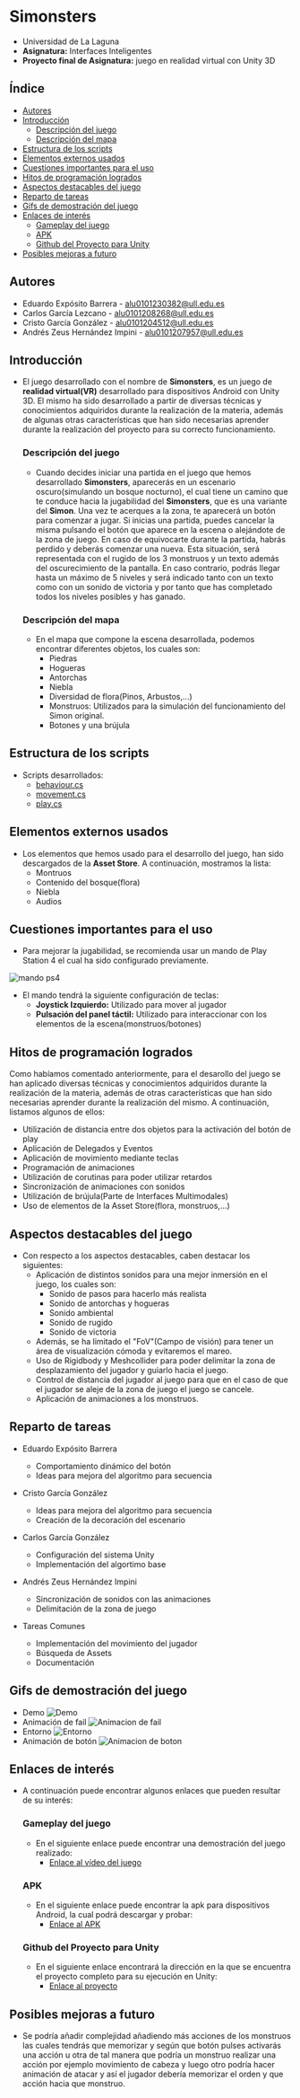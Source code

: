 # Simonsters
- Universidad de La Laguna
- **Asignatura:** Interfaces Inteligentes
- **Proyecto final de Asignatura:** juego en realidad virtual con Unity 3D

## Índice
- [Autores](#autores)
- [Introducción](#introducción)
  - [Descripción del juego](#descripción-del-juego)
  - [Descripción del mapa](#descripción-del-mapa)
- [Estructura de los scripts](#estructura-de-los-scripts)
- [Elementos externos usados](#elementos-externos-usados)
- [Cuestiones importantes para el uso](#cuestiones-importantes-para-el-uso)
- [Hitos de programación logrados](#hitos-de-programación-logrados)
- [Aspectos destacables del juego](#aspectos-destacables-del-juego)
- [Reparto de tareas](#reparto-de-tareas)
- [Gifs de demostración del juego](#gifs-de-demostración-del-juego)
- [Enlaces de interés](#enlaces-de-interés)
  - [Gameplay del juego](#gameplay-del-juego)
  - [APK](#apk)
  - [Github del Proyecto para Unity](#github-del-proyecto-para-unity)
- [Posibles mejoras a futuro](#posibles-mejoras-a-futuro)

## Autores
  - Eduardo Expósito Barrera - alu0101230382@ull.edu.es
  - Carlos García Lezcano - alu0101208268@ull.edu.es
  - Cristo García González - alu0101204512@ull.edu.es
  - Andrés Zeus Hernández Impini - alu0101207957@ull.edu.es

## Introducción
- El juego desarrollado con el nombre de **Simonsters**, es un juego de **realidad virtual(VR)** desarrollado para dispositivos Android con Unity 3D.
  El mismo ha sido desarrollado a partir de diversas técnicas y conocimientos adquiridos durante la realización de la materia, además de algunas otras características que han sido necesarias aprender durante la realización del proyecto para su correcto funcionamiento.

  ### Descripción del juego
  - Cuando decides iniciar una partida en el juego que hemos desarrollado **Simonsters**, aparecerás en un escenario oscuro(simulando un bosque nocturno), el cual tiene un camino que te conduce hacia la jugabilidad del **Simonsters**, que es una variante del **Simon**. Una vez te acerques a la zona, te aparecerá un botón para comenzar a jugar. Si inicias una partida, puedes cancelar la misma pulsando el botón que aparece en la escena o alejándote de la zona de juego. En caso de equivocarte durante la partida, habrás perdido y deberás comenzar una nueva. Esta situación, será representada con el rugido de los 3 monstruos y un texto además del oscurecimiento de la pantalla. En caso contrario, podrás llegar hasta un máximo de 5 niveles y será indicado tanto con un texto como con un sonido de victoria y por tanto que has completado todos los niveles posibles y has ganado.
  
  ### Descripción del mapa
  - En el mapa que compone la escena desarrollada, podemos encontrar diferentes objetos, los cuales son:
    - Piedras
    - Hogueras
    - Antorchas
    - Niebla
    - Diversidad de flora(Pinos, Arbustos,...)
    - Monstruos: Utilizados para la simulación del funcionamiento del Simon original.
    - Botones y una brújula

## Estructura de los scripts
- Scripts desarrollados:
  - [behaviour.cs](./scripts/behaviour.cs)
  - [movement.cs](./scripts/movement.cs)
  - [play.cs](./scripts/play.cs)

## Elementos externos usados
- Los elementos que hemos usado para el desarrollo del juego, han sido descargados de la **Asset Store**. A continuación, mostramos la lista:
  - Montruos
  - Contenido del bosque(flora)
  - Niebla
  - Audios

## Cuestiones importantes para el uso
- Para mejorar la jugabilidad, se recomienda usar un mando de Play Station 4 el cual ha sido configurado previamente.

![mando ps4](./images/MandoPlay.png)

- El mando tendrá la siguiente configuración de teclas:
  - **Joystick Izquierdo:** Utilizado para mover al jugador
  - **Pulsación del panel táctil:** Utilizado para interaccionar con los elementos de la escena(monstruos/botones)

## Hitos de programación logrados
Como habíamos comentado anteriormente, para el desarollo del juego se han aplicado diversas técnicas y conocimientos adquiridos durante la realización de la materia, además de otras características que han sido necesarias aprender durante la realización del mismo. A continuación, listamos algunos de ellos:

- Utilización de distancia entre dos objetos para la activación del botón de play
- Aplicación de Delegados y Eventos
- Aplicación de movimiento mediante teclas
- Programación de animaciones
- Utilización de corutinas para poder utilizar retardos
- Sincronización de animaciones con sonidos
- Utilización de brújula(Parte de Interfaces Multimodales)
- Uso de elementos de la Asset Store(flora, monstruos,...)

## Aspectos destacables del juego
- Con respecto a los aspectos destacables, caben destacar los siguientes:
  - Aplicación de distintos sonidos para una mejor inmersión en el juego, los cuales son:
    - Sonido de pasos para hacerlo más realista
    - Sonido de antorchas y hogueras
    - Sonido ambiental
    - Sonido de rugido
    - Sonido de victoria
  - Además, se ha limitado el "FoV"(Campo de visión) para tener un área de visualización cómoda y evitaremos el mareo.
  - Uso de Rigidbody y Meshcollider para poder delimitar la zona de desplazamiento del jugador y guiarlo hacia el juego.
  - Control de distancia del jugador al juego para que en el caso de que el jugador se aleje de la zona de juego el juego se cancele.
  - Aplicación de animaciones a los monstruos.

## Reparto de tareas
- Eduardo Expósito Barrera
  - Comportamiento dinámico del botón
  - Ideas para mejora del algoritmo para secuencia

- Cristo García González
  - Ideas para mejora del algoritmo para secuencia
  - Creación de la decoración del escenario

- Carlos García González
  - Configuración del sistema Unity
  - Implementación del algortimo base 

- Andrés Zeus Hernández Impini
  - Sincronización de sonidos con las animaciones
  - Delimitación de la zona de juego
  
- Tareas Comunes
  - Implementación del movimiento del jugador 
  - Búsqueda de Assets 
  - Documentación 

## Gifs de demostración del juego
- Demo
![Demo](https://github.com/lochdeve/Proyecto-Final-II/blob/main/gifs/demo.gif)
- Animación de fail
![Animacion de fail](https://github.com/lochdeve/Proyecto-Final-II/blob/main/gifs/pierde.gif) 
- Entorno
![Entorno](https://github.com/lochdeve/Proyecto-Final-II/blob/main/gifs/ojeada.gif)
- Animación de botón
![Animacion de boton](https://github.com/lochdeve/Proyecto-Final-II/blob/main/gifs/distancia.gif)

## Enlaces de interés
- A continuación puede encontrar algunos enlaces que pueden resultar de su interés:
  ### Gameplay del juego
  - En el siguiente enlace puede encontrar una demostración del juego realizado:
    - [Enlace al vídeo del juego](https://drive.google.com/file/d/1hzqNp8U285nmJ2OsGPHD9R49x6mKDzPK/view)

  ### APK
  - En el siguiente enlace puede encontrar la apk para dispositivos Android, la cual podrá descargar y probar:
    - [Enlace al APK](https://github.com/lochdeve/Proyecto-Final-II/tree/main/apk)

  ### Github del Proyecto para Unity
  - En el siguiente enlace encontrará la dirección en la que se encuentra el proyecto completo para su ejecución en Unity:
    - [Enlace al proyecto](https://github.com/lochdeve/Proyecto-Final-II/tree/main/Simonsters)
   

## Posibles mejoras a futuro
- Se podría añadir complejidad añadiendo más acciones de los monstruos las cuales tendrás que memorizar y según que botón pulses activarás una acción u otra de tal manera que podría un monstruo realizar una acción por ejemplo movimiento de cabeza y luego otro podría hacer animación de atacar y así el jugador debería memorizar el orden y que acción hacia que monstruo.

